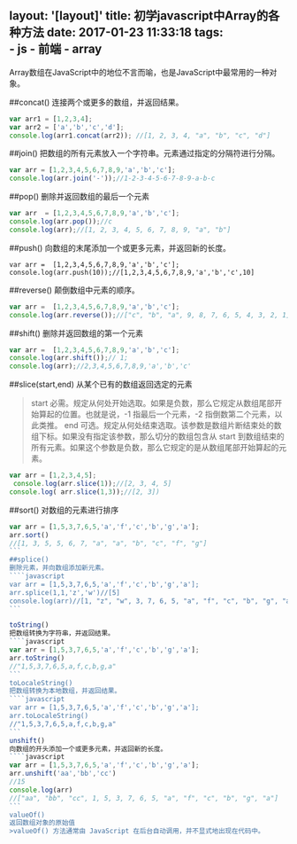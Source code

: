 layout: '[layout]'
title: 初学javascript中Array的各种方法
date: 2017-01-23 11:33:18
tags:  
	- js
	- 前端
	- array
---
Array数组在JavaScript中的地位不言而喻，也是JavaScript中最常用的一种对象。
<!--more-->

##concat()
连接两个或更多的数组，并返回结果。
```javascript
var arr1 = [1,2,3,4];
var arr2 = ['a','b','c','d'];
console.log(arr1.concat(arr2)); //[1, 2, 3, 4, "a", "b", "c", "d"]
```
##join()
把数组的所有元素放入一个字符串。元素通过指定的分隔符进行分隔。
```javascript
var arr = [1,2,3,4,5,6,7,8,9,'a','b','c'];
console.log(arr.join('-'));//1-2-3-4-5-6-7-8-9-a-b-c
```
##pop()
删除并返回数组的最后一个元素
```javascript
var arr  = [1,2,3,4,5,6,7,8,9,'a','b','c'];
console.log(arr.pop());//c
console.log(arr);//[1, 2, 3, 4, 5, 6, 7, 8, 9, "a", "b"]
```
##push()
向数组的末尾添加一个或更多元素，并返回新的长度。
```
var arr =  [1,2,3,4,5,6,7,8,9,'a','b','c'];
console.log(arr.push(10));//[1,2,3,4,5,6,7,8,9,'a','b','c',10]
```
##reverse()
颠倒数组中元素的顺序。
```javascript
var arr =  [1,2,3,4,5,6,7,8,9,'a','b','c'];
console.log(arr.reverse());//["c", "b", "a", 9, 8, 7, 6, 5, 4, 3, 2, 1]
```
##shift()
删除并返回数组的第一个元素
```javascript
var arr =  [1,2,3,4,5,6,7,8,9,'a','b','c'];
console.log(arr.shift());// 1;
console.log(arr);//2,3,4,5,6,7,8,9,'a','b','c'
```
##slice(start,end)
从某个已有的数组返回选定的元素
>start	必需。规定从何处开始选取。如果是负数，那么它规定从数组尾部开始算起的位置。也就是说，-1 指最后一个元素，-2 指倒数第二个元素，以此类推。
end	可选。规定从何处结束选取。该参数是数组片断结束处的数组下标。如果没有指定该参数，那么切分的数组包含从 start 到数组结束的所有元素。如果这个参数是负数，那么它规定的是从数组尾部开始算起的元素。

```javascript
var arr = [1,2,3,4,5];  
 console.log(arr.slice(1));//[2, 3, 4, 5]
console.log( arr.slice(1,3));//[2, 3])
```

##sort()
对数组的元素进行排序
````javascript
var arr = [1,5,3,7,6,5,'a','f','c','b','g','a'];
arr.sort()
//[1, 3, 5, 5, 6, 7, "a", "a", "b", "c", "f", "g"]
```
##splice()
删除元素，并向数组添加新元素。
````javascript
var arr = [1,5,3,7,6,5,'a','f','c','b','g','a'];
arr.splice(1,1,'z','w')//[5]
console.log(arr)//[1, "z", "w", 3, 7, 6, 5, "a", "f", "c", "b", "g", "a"]
```

toString()
把数组转换为字符串，并返回结果。
````javascript
var arr = [1,5,3,7,6,5,'a','f','c','b','g','a'];
arr.toString()
//"1,5,3,7,6,5,a,f,c,b,g,a"
```
toLocaleString()
把数组转换为本地数组，并返回结果。
````javascript
var arr = [1,5,3,7,6,5,'a','f','c','b','g','a'];
arr.toLocaleString()
//"1,5,3,7,6,5,a,f,c,b,g,a"
```
unshift()
向数组的开头添加一个或更多元素，并返回新的长度。
````javascript
var arr = [1,5,3,7,6,5,'a','f','c','b','g','a'];
arr.unshift('aa','bb','cc')
//15
console.log(arr)
//["aa", "bb", "cc", 1, 5, 3, 7, 6, 5, "a", "f", "c", "b", "g", "a"]
```
valueOf()
返回数组对象的原始值
>valueOf() 方法通常由 JavaScript 在后台自动调用，并不显式地出现在代码中。
